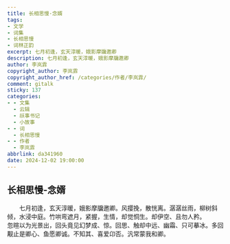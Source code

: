 ```yaml
---
title: 长相思慢·念婿
tags:
- 文学
- 词集
- 长相思慢
- 词林正韵
excerpt: 七月初逢，玄天淳暖，娥影摩牖邀卿
description: 七月初逢，玄天淳暖，娥影摩牖邀卿
author: 李岚霏
copyright_author: 李岚霏
copyright_author_href: /categories/作者/李岚霏/
comment: gitalk
sticky: 137
categories:
- - 文集
  - 云辑
  - 祅事书记
  - 小故事
- - 词
  - 长相思慢
- - 作者
  - 李岚霏
abbrlink: da341960
date: 2024-12-02 19:00:00
---
```

## 长相思慢-念婿 
 
&emsp;&emsp;七月初逢，玄天淳暖，娥影摩牖邀卿。风撄挽，散恍离。潺潺丝雨，柳树斜倾，水浸中庭。竹哄弯遮月，紧握，生情，却觉恫生。却伊空、且勿人矜。
&emsp;&emsp;忽暄以为光景出，回头竟见幻梦成、惊。回思、触却中远、幽霜、只可摹冰。多回觏止是卿心、鱼愿卿诚。不知其、喜爱卬否。汎常蒙我和卿。
